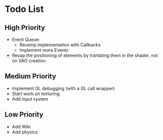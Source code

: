Todo List
=========

High Priority
-------------

- Event Queue:
  - Revamp implementation with Callbacks
  - Implement more Events
- Revap the positioning of elements by tranlating them in the shader, not on VAO creation

Medium Priority
---------------
- Implement GL debugging (with a GL call wrapper)
- Start work on texturing
- Add input system

Low Priority
------------
- Add Wiki
- Add physics
